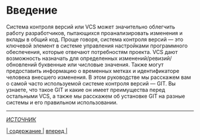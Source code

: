 # Введение


Система контроля версий или VCS может значительно облегчить работу разработчиков, пытающихся проанализировать изменения и вклады в общий код. Проще говоря, система контроля версий — это ключевой элемент в системе управления настройками программного обеспечения, которые отвечают потребностям проекта. VCS дают возможность назначать для определенных изменений/ревизий/обновлений буквенные или числовые значения. Также могут предоставить информацию о временных метках и идентификаторе человека внесшего изменения. В этом руководстве мы расскажем вам о самой часто используемой системе контроля версий — GIT. Вы узнаете, что такое GIT и какие он имеет преимущества перед остальными VCS, а также мы расскажем об установке GIT на разные системы и его правильном использовании.

---

*[ИСТОЧНИК][1]*

[1]:https://www.hostinger.ru/rukovodstva/osnovi-git-chto-takoe-git?_ga=2.139894324.647078380.1597777596-1516684565.1597777596


[| содержание |](./readme.md) [вперед |](./config.md)
